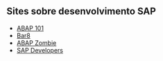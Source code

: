 ## Sites sobre desenvolvimento SAP

* [ABAP 101](http://abap101.com/)
* [Bar8](https://bar8.com.br/)
* [ABAP Zombie](http://www.abapzombie.com/)
* [SAP Developers](https://developers.sap.com/)
